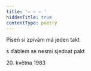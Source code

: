 ```yaml
---
title: '– – – '
hiddenTitle: true
contentType: poetry
---
```


<section>

Píseň si zpívám má jeden takt

s ďáblem se nesmí sjednat pakt

20\. května 1983

</section>
